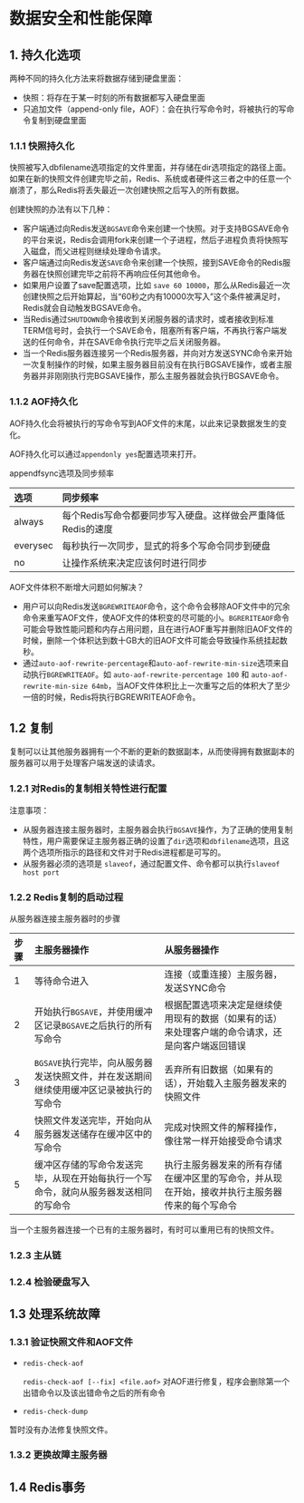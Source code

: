 # 数据安全和性能保障

## 1. 持久化选项

两种不同的持久化方法来将数据存储到硬盘里面：
- 快照：将存在于某一时刻的所有数据都写入硬盘里面
- 只追加文件（append-only file，AOF）：会在执行写命令时，将被执行的写命令复制到硬盘里面

### 1.1.1 快照持久化

快照被写入dbfilename选项指定的文件里面，并存储在dir选项指定的路径上面。如果在新的快照文件创建完毕之前，Redis、系统或者硬件这三者之中的任意一个崩溃了，那么Redis将丢失最近一次创建快照之后写入的所有数据。

创建快照的办法有以下几种：
- 客户端通过向Redis发送`BGSAVE`命令来创建一个快照。对于支持BGSAVE命令的平台来说，Redis会调用fork来创建一个子进程，然后子进程负责将快照写入磁盘，而父进程则继续处理命令请求。
- 客户端通过向Redis发送`SAVE`命令来创建一个快照，接到SAVE命令的Redis服务器在快照创建完毕之前将不再响应任何其他命令。
- 如果用户设置了save配置选项，比如 `save 60 10000`，那么从Redis最近一次创建快照之后开始算起，当“60秒之内有10000次写入”这个条件被满足时，Redis就会自动触发BGSAVE命令。
- 当Redis通过`SHUTDOWN`命令接收到关闭服务器的请求时，或者接收到标准TERM信号时，会执行一个SAVE命令，阻塞所有客户端，不再执行客户端发送的任何命令，并在SAVE命令执行完毕之后关闭服务器。
- 当一个Redis服务器连接另一个Redis服务器，并向对方发送SYNC命令来开始一次复制操作的时候，如果主服务器目前没有在执行BGSAVE操作，或者主服务器并非刚刚执行完BGSAVE操作，那么主服务器就会执行BGSAVE命令。

### 1.1.2 AOF持久化

AOF持久化会将被执行的写命令写到AOF文件的末尾，以此来记录数据发生的变化。

AOF持久化可以通过`appendonly yes`配置选项来打开。

appendfsync选项及同步频率

| 选项 | 同步频率 |
| :--- | :--- |
| always | 每个Redis写命令都要同步写入硬盘。这样做会严重降低Redis的速度 |
| everysec | 每秒执行一次同步，显式的将多个写命令同步到硬盘 |
| no | 让操作系统来决定应该何时进行同步 |

AOF文件体积不断增大问题如何解决？
- 用户可以向Redis发送`BGREWRITEAOF`命令，这个命令会移除AOF文件中的冗余命令来重写AOF文件，使AOF文件的体积变的尽可能的小。`BGRERITEAOF`命令可能会导致性能问题和内存占用问题，且在进行AOF重写并删除旧AOF文件的时候，删除一个体积达到数十GB大的旧AOF文件可能会导致操作系统挂起数秒。
- 通过`auto-aof-rewrite-percentage`和`auto-aof-rewrite-min-size`选项来自动执行`BGREWRITEAOF`。如 `auto-aof-rewrite-percentage 100` 和 `auto-aof-rewrite-min-size 64mb`，当AOF文件体积比上一次重写之后的体积大了至少一倍的时候，Redis将执行BGREWRITEAOF命令。

## 1.2 复制

复制可以让其他服务器拥有一个不断的更新的数据副本，从而使得拥有数据副本的服务器可以用于处理客户端发送的读请求。

### 1.2.1 对Redis的复制相关特性进行配置

注意事项：
- 从服务器连接主服务器时，主服务器会执行`BGSAVE`操作，为了正确的使用复制特性，用户需要保证主服务器正确的设置了`dir`选项和`dbfilename`选项，且这两个选项所指示的路径和文件对于Redis进程都是可写的。
- 从服务器必须的选项是 `slaveof`，通过配置文件、命令都可以执行`slaveof host port`

### 1.2.2 Redis复制的启动过程

从服务器连接主服务器时的步骤

| 步骤 | 主服务器操作 | 从服务器操作|
| :--- | :--- | :---|
| 1 | 等待命令进入 | 连接（或重连接）主服务器，发送SYNC命令 |
| 2 | 开始执行`BGSAVE`，并使用缓冲区记录`BGSAVE`之后执行的所有写命令 | 根据配置选项来决定是继续使用现有的数据（如果有的话）来处理客户端的命令请求，还是向客户端返回错误 | 
| 3 | `BGSAVE`执行完毕，向从服务器发送快照文件，并在发送期间继续使用缓冲区记录被执行的写命令 | 丢弃所有旧数据（如果有的话），开始载入主服务器发来的快照文件 |
| 4 | 快照文件发送完毕，开始向从服务器发送储存在缓冲区中的写命令 | 完成对快照文件的解释操作，像往常一样开始接受命令请求 | 
| 5 | 缓冲区存储的写命令发送完毕，从现在开始每执行一个写命令，就向从服务器发送相同的写命令 | 执行主服务器发来的所有存储在缓冲区里的写命令，并从现在开始，接收并执行主服务器传来的每个写命令 |

当一个主服务器连接一个已有的主服务器时，有时可以重用已有的快照文件。

### 1.2.3 主从链

### 1.2.4 检验硬盘写入

## 1.3 处理系统故障

### 1.3.1 验证快照文件和AOF文件

- `redis-check-aof`

    `redis-check-aof [--fix] <file.aof>` 对AOF进行修复，程序会删除第一个出错命令以及该出错命令之后的所有命令
    
- `redis-check-dump`
    
暂时没有办法修复快照文件。

### 1.3.2 更换故障主服务器

## 1.4 Redis事务





